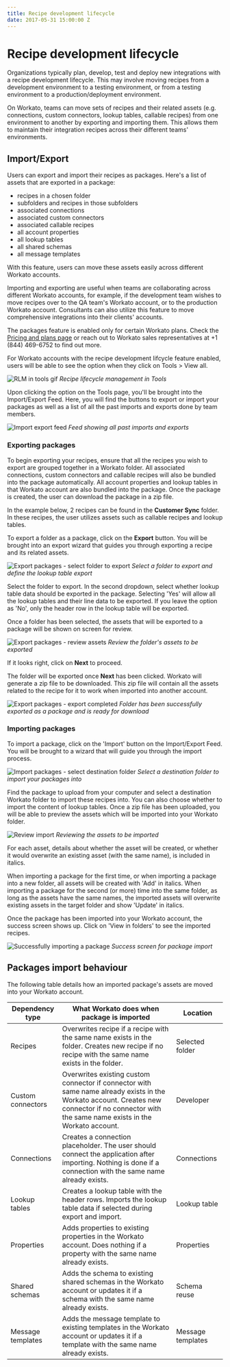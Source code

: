 ```yaml
---
title: Recipe development lifecycle
date: 2017-05-31 15:00:00 Z
---
```


# Recipe development lifecycle
Organizations typically plan, develop, test and deploy new integrations with a recipe development lifecycle. This may involve moving recipes from a development environment to a testing environment, or from a testing environment to a production/deployment environment.

On Workato, teams can move sets of recipes and their related assets (e.g. connections, custom connectors, lookup tables, callable recipes) from one environment to another by exporting and importing them. This allows them to maintain their integration recipes across their different teams' environments.

## Import/Export 
Users can export and import their recipes as packages. Here's a list of assets that are exported in a package: 

- recipes in a chosen folder
- subfolders and recipes in those subfolders
- associated connections
- associated custom connectors
- associated callable recipes
- all account properties
- all lookup tables
- all shared schemas
- all message templates

With this feature, users can move these assets easily across different Workato accounts.

Importing and exporting are useful when teams are collaborating across different Workato accounts, for example, if the development team wishes to move recipes over to the QA team's Workato account, or to the production Workato account. Consultants can also utilize this feature to move comprehensive integrations into their clients' accounts.

The packages feature is enabled only for certain Workato plans. Check the [Pricing and plans page](https://www.workato.com/pricing?audience=general) or reach out to Workato sales representatives at +1 (844) 469-6752 to find out more.

For Workato accounts with the recipe development lifcycle feature enabled, users will be able to see the option when they click on Tools > View all. 

![RLM in tools gif](/assets/images/features/packages/navigate-to-recipelifecycle.gif)
*Recipe lifecycle management in Tools*

Upon clicking the option on the Tools page, you'll be brought into the Import/Export Feed. Here, you will find the buttons to export or import your packages as well as a list of all the past imports and exports done by team members. 

![Import export feed](/assets/images/features/packages/import-export-feed.png)
*Feed showing all past imports and exports*

### Exporting packages
To begin exporting your recipes, ensure that all the recipes you wish to export are grouped together in a Workato folder. All associated connections, custom connectors and callable recipes will also be bundled into the package automatically. All account properties and lookup tables in that Workato account are also bundled into the package. Once the package is created, the user can download the package in a zip file.

In the example below, 2 recipes can be found in the **Customer Sync** folder. In these recipes, the user utilizes assets such as callable recipes and lookup tables.

To export a folder as a package, click on the **Export** button. You will be brought into an export wizard that guides you through exporting a recipe and its related assets. 

![Export packages - select folder to export](/assets/images/features/packages/export-packages-select-folder2.png)
*Select a folder to export and define the lookup table export*

Select the folder to export. In the second dropdown, select whether lookup table data should be exported in the package. Selecting 'Yes' will allow all the lookup tables and their line data to be exported. If you leave the option as 'No', only the header row in the lookup table will be exported.

Once a folder has been selected, the assets that will be exported to a package will be shown on screen for review. 

![Export packages - review assets](/assets/images/features/packages/export-packages-review2.png)
*Review the folder's assets to be exported*

If it looks right, click on **Next** to proceed.

The folder will be exported once **Next** has been clicked. Workato will generate a zip file to be downloaded. This zip file will contain all the assets related to the recipe for it to work when imported into another account.

![Export packages - export completed](/assets/images/features/packages/export-packages-complete2.png)
*Folder has been successfully exported as a package and is ready for download*

### Importing packages

To import a package, click on the 'Import' button on the Import/Export Feed. You will be brought to a wizard that will guide you through the import process. 

![Import packages - select destination folder](/assets/images/features/packages/import-packages-select-folder2.png)
*Select a destination folder to import your packages into*

Find the package to upload from your computer and select a destination Workato folder to import these recipes into. You can also choose whether to import the content of lookup tables. Once a zip file has been uploaded, you will be able to preview the assets which will be imported into your Workato folder. 

![Review import](/assets/images/features/packages/import-packages-preview2.png)
*Reviewing the assets to be imported*

For each asset, details about whether the asset will be created, or whether it would overwrite an existing asset (with the same name), is included in italics.

When importing a package for the first time, or when importing a package into a new folder, all assets will be created with 'Add' in italics. When importing a package for the second (or more) time into the same folder, as long as the assets have the same names, the imported assets will overwrite existing assets in the target folder and show 'Update' in italics. 

Once the package has been imported into your Workato account, the success screen shows up. Click on 'View in folders' to see the imported recipes. 

![Successfully importing a package](/assets/images/features/packages/import-packages-successful2.png)
*Success screen for package import*

## Packages import behaviour
The following table details how an imported package's assets are moved into your Workato account.

| Dependency type | What Workato does when package is imported                                                                                                                                                   | Location        |
|-----------------|----------------------------------------------------------------------------------------------------------------------------------------------------------------------------------------------|-----------------|
| Recipes         | Overwrites recipe if a recipe with the same name exists in the folder. Creates new recipe if no recipe with the same name exists in the folder.                                               | Selected folder |
| Custom connectors  | Overwrites existing custom connector if connector with same name already exists in the Workato account. Creates new connector if no connector with the same name exists in the Workato account. | Developer       |
| Connections     | Creates a connection placeholder. The user should connect the application after importing. Nothing is done if a connection with the same name already exists.                                                               | Connections     |
| Lookup tables   | Creates a lookup table with the header rows. Imports the lookup table data if selected during export and import.                                                                                         | Lookup table    |
| Properties      | Adds properties to existing properties in the Workato account. Does nothing if a property with the same name already exists.                                                                  | Properties      |
| Shared schemas   | Adds the schema to existing shared schemas in the Workato account or updates it if a schema with the same name already exists.     | Schema reuse |
| Message templates | Adds the message template to existing templates in the Workato account or updates it if a template with the same name already exists. | Message templates |
